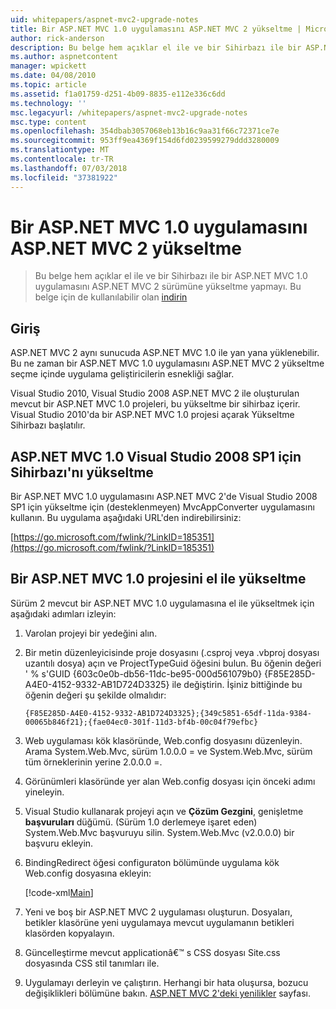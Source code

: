 ```yaml
---
uid: whitepapers/aspnet-mvc2-upgrade-notes
title: Bir ASP.NET MVC 1.0 uygulamasını ASP.NET MVC 2 yükseltme | Microsoft Docs
author: rick-anderson
description: Bu belge hem açıklar el ile ve bir Sihirbazı ile bir ASP.NET MVC 1.0 uygulamasını ASP.NET MVC 2 sürümüne yükseltme yapmayı. Bu belge, d için de kullanılabilir...
ms.author: aspnetcontent
manager: wpickett
ms.date: 04/08/2010
ms.topic: article
ms.assetid: f1a01759-d251-4b09-8835-e112e336c6dd
ms.technology: ''
msc.legacyurl: /whitepapers/aspnet-mvc2-upgrade-notes
msc.type: content
ms.openlocfilehash: 354dbab3057068eb13b16c9aa31f66c72371ce7e
ms.sourcegitcommit: 953ff9ea4369f154d6fd0239599279ddd3280009
ms.translationtype: MT
ms.contentlocale: tr-TR
ms.lasthandoff: 07/03/2018
ms.locfileid: "37381922"
---
```

<a name="upgrading-an-aspnet-mvc-10-application-to-aspnet-mvc-2"></a>Bir ASP.NET MVC 1.0 uygulamasını ASP.NET MVC 2 yükseltme
====================
> Bu belge hem açıklar el ile ve bir Sihirbazı ile bir ASP.NET MVC 1.0 uygulamasını ASP.NET MVC 2 sürümüne yükseltme yapmayı. Bu belge için de kullanılabilir olan [indirin](https://download.microsoft.com/download/F/1/6/F16F9AF9-8EF4-4845-BC97-639791D5699C/MVC2-Upgrade-Notes.pdf)


## <a name="introduction"></a>Giriş

ASP.NET MVC 2 aynı sunucuda ASP.NET MVC 1.0 ile yan yana yüklenebilir. Bu ne zaman bir ASP.NET MVC 1.0 uygulamasını ASP.NET MVC 2 yükseltme seçme içinde uygulama geliştiricilerin esnekliği sağlar.

Visual Studio 2010, Visual Studio 2008 ASP.NET MVC 2 ile oluşturulan mevcut bir ASP.NET MVC 1.0 projeleri, bu yükseltme bir sihirbaz içerir. Visual Studio 2010'da bir ASP.NET MVC 1.0 projesi açarak Yükseltme Sihirbazı başlatılır.

## <a name="upgrade-wizard-for-aspnet-mvc-10-on-visual-studio-2008-sp1"></a>ASP.NET MVC 1.0 Visual Studio 2008 SP1 için Sihirbazı'nı yükseltme

Bir ASP.NET MVC 1.0 uygulamasını ASP.NET MVC 2'de Visual Studio 2008 SP1 için yükseltme için (desteklenmeyen) MvcAppConverter uygulamasını kullanın. Bu uygulama aşağıdaki URL'den indirebilirsiniz:

[https://go.microsoft.com/fwlink/?LinkID=185351](https://go.microsoft.com/fwlink/?LinkID=185351)

## <a name="manually-upgrading-an-aspnet-mvc-10-project"></a>Bir ASP.NET MVC 1.0 projesini el ile yükseltme

Sürüm 2 mevcut bir ASP.NET MVC 1.0 uygulamasına el ile yükseltmek için aşağıdaki adımları izleyin:

1. Varolan projeyi bir yedeğini alın.
2. Bir metin düzenleyicisinde proje dosyasını (.csproj veya .vbproj dosyası uzantılı dosya) açın ve ProjectTypeGuid öğesini bulun. Bu öğenin değeri ' % s'GUID {603c0e0b-db56-11dc-be95-000d561079b0} {F85E285D-A4E0-4152-9332-AB1D724D3325} ile değiştirin. İşiniz bittiğinde bu öğenin değeri şu şekilde olmalıdır: 

    `{F85E285D-A4E0-4152-9332-AB1D724D3325};{349c5851-65df-11da-9384-00065b846f21};{fae04ec0-301f-11d3-bf4b-00c04f79efbc}`
3. Web uygulaması kök klasöründe, Web.config dosyasını düzenleyin. Arama System.Web.Mvc, sürüm 1.0.0.0 = ve System.Web.Mvc, sürüm tüm örneklerinin yerine 2.0.0.0 =.
4. Görünümleri klasöründe yer alan Web.config dosyası için önceki adımı yineleyin.
5. Visual Studio kullanarak projeyi açın ve **Çözüm Gezgini**, genişletme **başvuruları** düğümü. (Sürüm 1.0 derlemeye işaret eden) System.Web.Mvc başvuruyu silin. System.Web.Mvc (v2.0.0.0) bir başvuru ekleyin.
6. BindingRedirect öğesi configuraton bölümünde uygulama kök Web.config dosyasına ekleyin:   

    [!code-xml[Main](aspnet-mvc2-upgrade-notes/samples/sample1.xml)]
7. Yeni ve boş bir ASP.NET MVC 2 uygulaması oluşturun. Dosyaları, betikler klasörüne yeni uygulamaya mevcut uygulamanın betikleri klasörden kopyalayın.
8. Güncelleştirme mevcut applicationâ€™ s CSS dosyası Site.css dosyasında CSS stil tanımları ile.
9. Uygulamayı derleyin ve çalıştırın. Herhangi bir hata oluşursa, bozucu değişiklikleri bölümüne bakın. [ASP.NET MVC 2'deki yenilikler](https://go.microsoft.com/fwlink/?LinkID=185038) sayfası.
